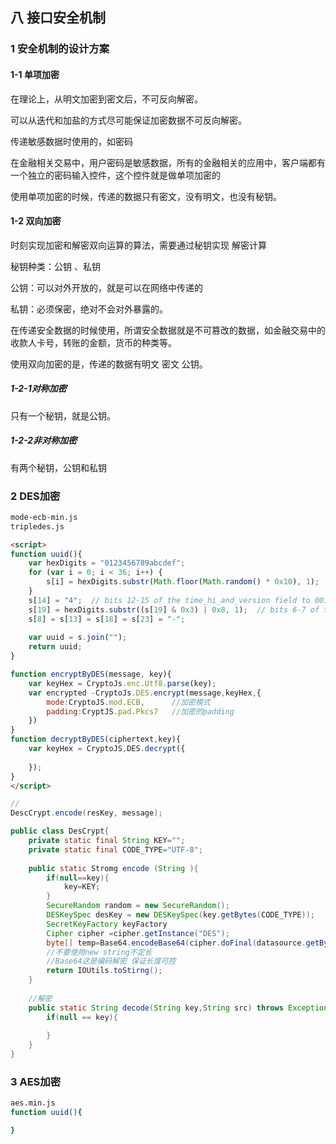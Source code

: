 ## 八 接口安全机制

### 1  安全机制的设计方案

#### 1-1 单项加密

在理论上，从明文加密到密文后，不可反向解密。

可以从迭代和加盐的方式尽可能保证加密数据不可反向解密。

传递敏感数据时使用的，如密码

在金融相关交易中，用户密码是敏感数据，所有的金融相关的应用中，客户端都有一个独立的密码输入控件，这个控件就是做单项加密的

使用单项加密的时候，传递的数据只有密文，没有明文，也没有秘钥。

#### 1-2 双向加密

时刻实现加密和解密双向运算的算法，需要通过秘钥实现	解密计算

秘钥种类：公钥 、私钥

公钥：可以对外开放的，就是可以在网络中传递的

私钥：必须保密，绝对不会对外暴露的。

在传递安全数据的时候使用，所谓安全数据就是不可篡改的数据，如金融交易中的收款人卡号，转账的金额，货币的种类等。

使用双向加密的是，传递的数据有明文 密文 公钥。

##### 1-2-1对称加密

只有一个秘钥，就是公钥。

##### 1-2-2非对称加密

有两个秘钥，公钥和私钥

### 2 DES加密

```html
mode-ecb-min.js
tripledes.js

<script>
function uuid(){
    var hexDigits = "0123456789abcdef";
    for (var i = 0; i < 36; i++) {
        s[i] = hexDigits.substr(Math.floor(Math.random() * 0x10), 1);
    }
    s[14] = "4";  // bits 12-15 of the time_hi_and_version field to 0010
    s[19] = hexDigits.substr((s[19] & 0x3) | 0x8, 1);  // bits 6-7 of the clock_seq_hi_and_reserved to 01
    s[8] = s[13] = s[18] = s[23] = "-";
 
    var uuid = s.join("");
    return uuid;
}

function encryptByDES(message, key){
	var keyHex = CryptoJs.enc.Utf8.parse(key);
	var encrypted -CryptoJs.DES.encrypt(message,keyHex,{
        mode:CryptoJS.mod.ECB,		//加密模式
        padding:CryptJS.pad.Pkcs7 	//加密的padding
    })
}
function decryptByDES(ciphertext,key){
	var keyHex = CryptoJS,DES.decrypt({
        
    });
}
</script>
```

```java
//
DescCrypt.encode(resKey, message);

public class DesCrypt{
    private static final String KEY="";
    private static final CODE_TYPE="UTF-8";
    
    public static Stromg encode (String ){
        if(null==key){
            key=KEY;
        }
        SecureRandom random = new SecureRandom();
        DESKeySpec desKey = new DESKeySpec(key.getBytes(CODE_TYPE));
        SecretKeyFactory keyFactory 
        Cipher cipher =cipher.getInstance("DES");
        byte[] temp=Base64.encodeBase64(cipher.doFinal(datasource.getBytes()));
        //不要使用new string不定长
        //Base64这是编码解密 保证长度可控
        return IOUtils.toStirng();
    }
    
    //解密
    public static String decode(String key,String src) throws Exception {
        if(null == key){
            
        }
    }
}
```



### 3 AES加密

```bash
aes.min.js
function uuid(){

}

```

